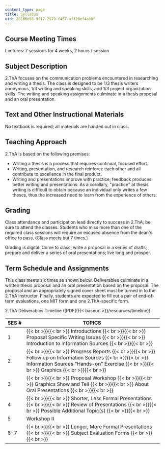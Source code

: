 ```yaml
---
content_type: page
title: Syllabus
uid: 20166e98-9f17-2979-f457-aff20ef4abbf
---
```


Course Meeting Times
--------------------

Lectures: 7 sessions for 4 weeks, 2 hours / session

Subject Description
-------------------

2.ThA focuses on the communication problems encountered in researching and writing a thesis. The class is designed to be 1/3 thesis writers anonymous, 1/3 writing and speaking skills, and 1/3 project organization skills. The writing and speaking assignments culminate in a thesis proposal and an oral presentation.

Text and Other Instructional Materials
--------------------------------------

No textbook is required; all materials are handed out in class.

Teaching Approach
-----------------

2.ThA is based on the following premises:

*   Writing a thesis is a process that requires continual, focused effort.
*   Writing, presentation, and research reinforce each other and all contribute to excellence in the final product.
*   Writing and presentations improve with practice; feedback produces better writing and presentations. As a corollary, "practice" at thesis writing is difficult to obtain because an individual only writes a few theses, thus the increased need to learn from the experience of others.

Grading
-------

Class attendance and participation lead directly to success in 2.ThA; be sure to attend the classes. Students who miss more than one of the required class sessions will require an excused absence from the dean's office to pass. (Class meets but 7 times.)

Grading is digital. Come to class; write a proposal in a series of drafts; prepare and deliver a series of oral presentations; live long and prosper.

Term Schedule and Assignments
-----------------------------

This class meets six times as shown below. Deliverables culminate in a written thesis proposal and an oral presentation based on the proposal. The proposal and an appropriately signed cover sheet must be turned in to the 2.ThA instructor. Finally, students are expected to fill out a pair of end-of-term evaluations, one MIT form and one 2.ThA-specific form.

2.ThA Deliverables Timeline ([PDF]({{< baseurl >}}/resources/timeline))

| SES # | TOPICS |
| --- | --- |
| 1 |  {{< br >}}{{< br >}} Introductions {{< br >}}{{< br >}} Proposal Specific Writing Issues {{< br >}}{{< br >}} Introduction to Information Sources {{< br >}}{{< br >}}  |
| 2 |  {{< br >}}{{< br >}} Progress Reports {{< br >}}{{< br >}} Follow up on Information Sources {{< br >}}{{< br >}} Information Sources "Hands-on" Exercise {{< br >}}{{< br >}} Graphics {{< br >}}{{< br >}}  |
| 3 |  {{< br >}}{{< br >}} Proposal Workshop {{< br >}}{{< br >}} Graphics Show and Tell {{< br >}}{{< br >}} About Oral Presentations {{< br >}}{{< br >}}  |
| 4 |  {{< br >}}{{< br >}} Shorter, Less Formal Presentations {{< br >}}{{< br >}} Review of Presentations {{< br >}}{{< br >}} Possible Additional Topic(s) {{< br >}}{{< br >}}  |
| 5 | Workshop II |
| 6-7 |  {{< br >}}{{< br >}} Longer, More Formal Presentations {{< br >}}{{< br >}} Subject Evaluation Forms {{< br >}}{{< br >}}